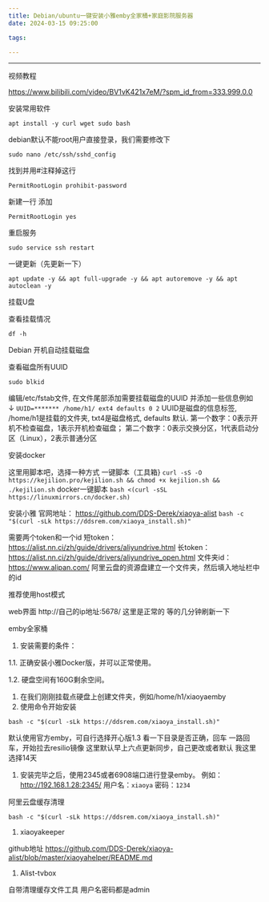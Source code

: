 ```yaml
---
title: Debian/ubuntu一键安装小雅emby全家桶+家庭影院服务器
date: 2024-03-15 09:25:00

tags: 

---
```


---


<!-- more -->

视频教程

https://www.bilibili.com/video/BV1vK421x7eM/?spm_id_from=333.999.0.0

安装常用软件

```
apt install -y curl wget sudo bash
```

debian默认不能root用户直接登录，我们需要修改下

```
sudo nano /etc/ssh/sshd_config
```

找到并用#注释掉这行

```
PermitRootLogin prohibit-password
```

新建一行 添加

```
PermitRootLogin yes
```

重启服务

```
sudo service ssh restart
```

一键更新（先更新一下）

```
apt update -y && apt full-upgrade -y && apt autoremove -y && apt autoclean -y
```

挂载U盘

查看挂载情况

```
df -h
```

Debian 开机自动挂载磁盘

查看磁盘所有UUID

```
sudo blkid
```

编辑/etc/fstab文件, 在文件尾部添加需要挂载磁盘的UUID 并添加一些信息例如 ↓
`UUID=******* /home/h1/ ext4 defaults 0 2`
UUID是磁盘的信息标签, /home/h1是挂载的文件夹, txt4是磁盘格式, defaults 默认.
第一个数字：0表示开机不检查磁盘，1表示开机检查磁盘；
第二个数字：0表示交换分区，1代表启动分区（Linux），2表示普通分区

安装docker

这里用脚本吧，选择一种方式
一键脚本（工具箱}
`curl -sS -O https://kejilion.pro/kejilion.sh && chmod +x kejilion.sh && ./kejilion.sh`
docker一键脚本
`bash <(curl -sSL https://linuxmirrors.cn/docker.sh)`

安装小雅
官网地址： https://github.com/DDS-Derek/xiaoya-alist
`bash -c "$(curl -sLk https://ddsrem.com/xiaoya_install.sh)"`

需要两个token和一个id
短token：https://alist.nn.ci/zh/guide/drivers/aliyundrive.html
长token：https://alist.nn.ci/zh/guide/drivers/aliyundrive_open.html
文件夹id：https://www.alipan.com/
阿里云盘的资源盘建立一个文件夹，然后填入地址栏中的id

推荐使用host模式

web界面
http://自己的ip地址:5678/
这里是正常的 等的几分钟刷新一下

emby全家桶

1. 安装需要的条件：

1.1. 正确安装小雅Docker版，并可以正常使用。

1.2. 硬盘空间有160G剩余空间。

1. 在我们刚刚挂载点硬盘上创建文件夹，例如/home/h1/xiaoyaemby
2. 使用命令开始安装

```
bash -c "$(curl -sLk https://ddsrem.com/xiaoya_install.sh)"
```

默认使用官方emby，可自行选择开心版1.3
看一下目录是否正确，回车
一路回车，开始拉去resilio镜像
这里默认早上六点更新同步，自己更改或者默认
我这里选择14天

1. 安装完毕之后，使用2345或者6908端口进行登录emby。
   例如：http://192.168.1.28:2345/
   用户名：`xiaoya`
   密码：`1234`

阿里云盘缓存清理

```
bash -c "$(curl -sLk https://ddsrem.com/xiaoya_install.sh)"
```

1. xiaoyakeeper

github地址
https://github.com/DDS-Derek/xiaoya-alist/blob/master/xiaoyahelper/README.md

1. Alist-tvbox

自带清理缓存文件工具
用户名密码都是admin

